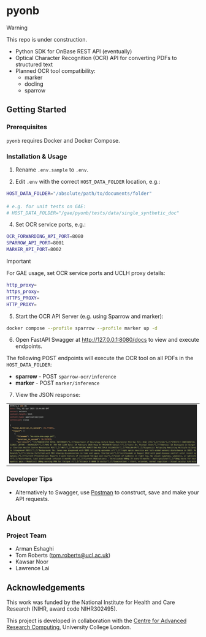 # pyonb

> [!WARNING]
> This repo is under construction.

<!--COMMENT OUT

[![pre-commit](https://img.shields.io/badge/pre--commit-enabled-brightgreen?logo=pre-commit&logoColor=white)](https://github.com/pre-commit/pre-commit)
[![Tests status][tests-badge]][tests-link]
[![Linting status][linting-badge]][linting-link]
[![Documentation status][documentation-badge]][documentation-link]
[![License][license-badge]](./LICENSE.md)

END COMMENT OUT-->

- Python SDK for OnBase REST API (eventually)
- Optical Character Recognition (OCR) API for converting PDFs to structured text
- Planned OCR tool compatibility:
  - marker
  - docling
  - sparrow

## Getting Started

### Prerequisites

`pyonb` requires Docker and Docker Compose.

### Installation & Usage

1. Rename `.env.sample` to `.env`.

2. Edit `.env` with the correct `HOST_DATA_FOLDER` location, e.g.:

```sh
HOST_DATA_FOLDER="/absolute/path/to/documents/folder"

# e.g. for unit tests on GAE:
# HOST_DATA_FOLDER="/gae/pyonb/tests/data/single_synthetic_doc"
```

4. Set OCR service ports, e.g.:

```sh
OCR_FORWARDING_API_PORT=8080
SPARROW_API_PORT=8001
MARKER_API_PORT=8002
```

> [!IMPORTANT]
> For GAE usage, set OCR service ports and UCLH proxy details:
>
> ```sh
> http_proxy=
> https_proxy=
> HTTPS_PROXY=
> HTTP_PROXY=
> ```

5. Start the OCR API Server (e.g. using Sparrow and marker):

```sh
docker compose --profile sparrow --profile marker up -d
```

6. Open FastAPI Swagger at <http://127.0.0.1:8080/docs> to view and execute endpoints.

The following POST endpoints will execute the OCR tool on all PDFs in the `HOST_DATA_FOLDER`:

- **sparrow** - POST `sparrow-ocr/inference`
- **marker** - POST `marker/inference`

7. View the JSON response:

|                                                                 |
| :-------------------------------------------------------------: |
| ![OCR Server JSON response](docs/ocr-json-response-example.png) |

<!-- <div style="text-align:center;"></center> -->

### Developer Tips

- Alternatively to Swagger, use [Postman](https://www.postman.com/) to construct, save and make your API requests.

<!--COMMENT OUT
We recommend installing in a project specific virtual environment created using
a environment management tool such as
[Conda](https://docs.conda.io/projects/conda/en/stable/). To install the latest
development version of `pyonb` using `pip` in the currently active
environment run

```sh
pip install git+https://github.com/SAFEHR-data/pyonb.git
```

Alternatively create a local clone of the repository with

```sh
git clone https://github.com/SAFEHR-data/pyonb.git
```

and then install in editable mode by running

```sh
pip install -e .
```

### Running Locally

How to run the application on your local system.

### Running Tests

END COMMENT OUT-->

<!-- How to run tests on your local system. -->

<!--COMMENT OUT

Tests can be run across all compatible Python versions in isolated environments
using [`tox`](https://tox.wiki/en/latest/) by running

```sh
tox
```

To run tests manually in a Python environment with `pytest` installed run

```sh
pytest tests
```

again from the root of the repository.

### Building Documentation

The MkDocs HTML documentation can be built locally by running

```sh
tox -e docs
```

from the root of the repository. The built documentation will be written to
`site`.

Alternatively to build and preview the documentation locally, in a Python
environment with the optional `docs` dependencies installed, run

```sh
mkdocs serve
```

END COMMENT OUT-->

## About

### Project Team

- Arman Eshaghi
- Tom Roberts ([tom.roberts@ucl.ac.uk](mailto:tom.roberts@ucl.ac.uk))
- Kawsar Noor
- Lawrence Lai

## Acknowledgements

This work was funded by the National Institute for Health and Care Research (NIHR, award code NIHR302495).

This project is developed in collaboration with the
[Centre for Advanced Research Computing](https://ucl.ac.uk/arc), University
College London.
